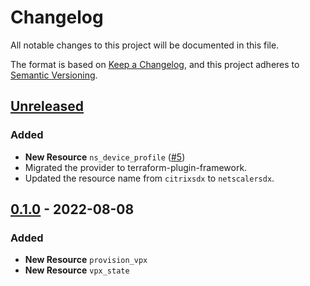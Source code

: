 # Changelog

All notable changes to this project will be documented in this file.

The format is based on [Keep a Changelog](https://keepachangelog.com/en/1.1.0/),
and this project adheres to [Semantic Versioning](https://semver.org/spec/v2.0.0.html).


## [Unreleased]

### Added

- **New Resource** `ns_device_profile` ([#5])
- Migrated the provider to terraform-plugin-framework.
- Updated the resource name from `citrixsdx` to `netscalersdx`.


## [0.1.0] - 2022-08-08

### Added

* **New Resource** `provision_vpx`
* **New Resource** `vpx_state`


[Unreleased]: https://github.com/netscaler/terraform-provider-citrixsdx/compare/v0.1.0...HEAD
[0.1.0]: https://github.com/netscaler/terraform-provider-citrixsdx/releases/tag/v0.1.0
[#5]: https://github.com/netscaler/terraform-provider-citrixsdx/issues/5